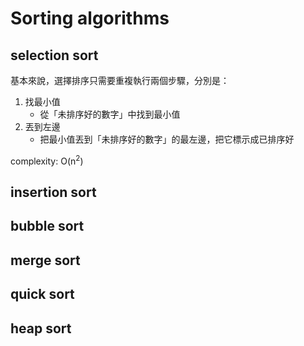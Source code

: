 # Sorting algorithms

## selection sort
基本來說，選擇排序只需要重複執行兩個步驟，分別是：
1. 找最小值
    - 從「未排序好的數字」中找到最小值
2. 丟到左邊
    - 把最小值丟到「未排序好的數字」的最左邊，把它標示成已排序好

complexity: O(n<sup>2</sup>)

## insertion sort

## bubble sort

## merge sort

## quick sort

## heap sort